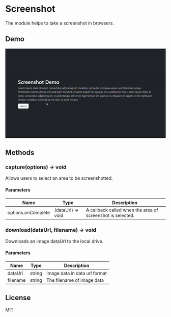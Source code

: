 # Screenshot
The module helps to take a screenshot in browsers.

## Demo
![Screenshot Demo Gif](./demo.gif)

## Methods
### capture(options) -> void
Allows users to select an area to be screenshotted.

#### Parameters
| Name               | Type              | Description                                                |
|--------------------|-------------------|------------------------------------------------------------|
| options.onComplete | (dataUrl) => void | A callback called when the area of screenshot is selected. |

### download(dataUrl, filename) -> void
Downloads an image dataUrl to the local drive.

#### Parameters
| Name     | Type   | Description                       |
|----------|--------|-----------------------------------|
| dataUrl  | string | Image data in data url format     |
| filename | string | The filename of image data        |

## License
MIT
